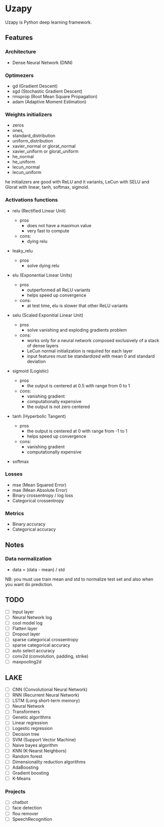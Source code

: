 # Uzapy

Uzapy is Python deep learning framework.

## Features

### Architecture

- Dense Neural Network (DNN)

### Optimezers

- gd      (Gradient Descent)
- sgd     (Stochastic Gradient Descent)
- rmsprop (Root Mean Square Propagation)
- adam    (Adaptive Moment Estimation)

### Weights initializers

- zeros
- ones,
- standard_distribution
- uniform_distribution
- xavier_normal or glorat_normal
- xavier_uniform or glorat_uniform
- he_normal
- he_uniform
- lecun_normal
- lecun_uniform

he initializers are good with ReLU and it variants, LeCun with SELU and Glorat with linear, tanh, softmax, sigmoid.

### Activations functions

- relu (Rectified Linear Unit)
  - pros
    - does not have a maximun value
    - very fast to compute
  - cons:
    - dying relu

- leaky_relu
  - pros
    - solve dying relu

- elu (Exponential Linear Units)
  - pros
    - outperformed all ReLU variants
    - helps speed up convergence
  - cons:
    - at test time, elu is slower that other ReLU variants

- selu (Scaled Exponitial Linear Unit)
  - pros
    - solve vanishing and exploding gradients problem
  - cons:
    - works only for a neural network composed exclusively of a stack of dense layers
    - LeCun normal initialization is required for each layer
    - input features must be standardized with mean 0 and standard deviation

- sigmoid (Logistic)
  - pros
    - the output is centered at 0.5 with range from 0 to 1
  - cons:
    - vanishing gradient
    - computationally expensive
    - the output is not zero centered
  
- tanh (Hyperbolic Tangent)
  - pros
    - the output is centered at 0 with range from -1 to 1
    - helps speed up convergence
  - cons:
    - vanishing gradient
    - computationally expensive

- softmax

### Losses

- mse (Mean Squared Error)
- mae (Mean Absolute Error)
- Binary crossentropy / log loss
- Categorical crossentropy

### Metrics

- Binary accuracy
- Categorical accuracy

## Notes

### Data normalization

- data = (data - mean) / std

NB: you must use train mean and std to normalize test set and also when you want do prediction.

## TODO

- [ ] Input layer
- [ ] Neural Network log
- [ ] cool model log
- [ ] Flatten layer
- [ ] Dropout layer
- [ ] sparse categorical crossentropy
- [ ] sparse categorical accuracy
- [ ] auto select accuracy
- [ ] conv2d (convolution, padding, strike)
- [ ] maxpooling2d

## LAKE

- [ ] CNN (Convolutional Neural Network)
- [ ] RNN (Recurrent Neural Network)
- [ ] LSTM (Long short-term memory)
- [ ] Neural Network
- [ ] Transformers
- [ ] Genetic algorithms
- [ ] Linear regression
- [ ] Logestic regression
- [ ] Decision tree
- [ ] SVM (Support Vector Machine)
- [ ] Naive bayes algorithm
- [ ] KNN (K-Nearst Neighbors)
- [ ] Random forest
- [ ] Dimensionality reduction algorithms
- [ ] AdaBoosting
- [ ] Gradient boosting
- [ ] K-Means

### Projects

- [ ] chatbot
- [ ] face detection
- [ ] flou remover
- [ ] SpeechRecognition
